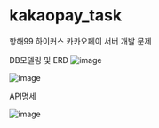 # kakaopay_task
항해99 하이커스 카카오페이 서버 개발 문제

DB모델링 및 ERD
![image](https://user-images.githubusercontent.com/31820402/222477931-dfd63627-f274-431c-8c54-19a18e581004.png)

![image](https://user-images.githubusercontent.com/31820402/222477569-04a06610-aac3-4c50-a117-b2b5647eeff9.png)

API명세

![image](https://user-images.githubusercontent.com/31820402/222476844-bd65ef8e-85ee-4c4d-9ac3-980be8479d58.png)
